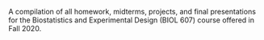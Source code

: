 A compilation of all homework, midterms, projects, and final presentations for the Biostatistics and Experimental Design (BIOL 607) course offered in Fall 2020. 
